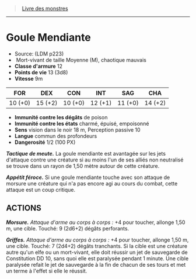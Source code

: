 ﻿> [Livre des monstres](tome_of_beasts.md)

---

# Goule Mendiante

- Source: (LDM p223)
-  Mort-vivant de taille Moyenne (M), chaotique mauvais
- **Classe d'armure** 12
- **Points de vie** 13 (3d8)
- **Vitesse** 9m

|FOR|DEX|CON|INT|SAG|CHA|
|---|---|---|---|---|---|
|10 (+0)|15 (+2)|10 (+0)|12 (+1)|11 (+0)|14 (+2)|

- **Immunité contre les dégâts** de poison
- **Immunité contre les états** charmé, épuisé, empoisonné
- **Sens** vision dans le noir 18 m, Perception passive 10
- **Langue** commun des profondeurs
- **Dangerosité** 1/2 (100 PX)

**_Tactique de meute._** La goule mendiante est avantagée sur les jets d'attaque contre une créature si au moins l'un de ses alliés non neutralisé se trouve dans un rayon de 1,50 mètre autour de cette créature.

**_Appétit féroce._** Si une goule mendiante touche avec son attaque de morsure une créature qui n'a pas encore agi au cours du combat, cette attaque est un coup critique.

## ACTIONS

**_Morsure._** _Attaque d'arme au corps à corps :_ +4 pour toucher, allonge 1,50 m, une cible. Touché: 9 (2d6+2) dégâts perforants.

**_Griffes._** _Attaque d'arme au corps à corps :_ +4 pour toucher, allonge 1,50 m, une cible. Touché: 7 (2d4+2) dégâts tranchants. Si la cible est une créature autre qu'un elfe ou un mort-vivant, elle doit réussir un jet de sauvegarde de Constitution DD 10, sans quoi elle est paralysée pendant 1 minute. Une cible paralysée refait le jet de sauvegarde à la fin de chacun de ses tours et met un terme à l'effet si elle le réussit.

